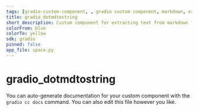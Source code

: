 ```yaml
---
tags: [gradio-custom-component, , gradio custom component, markdown, extract text from markdown, markdown file to string]
title: gradio_dotmdtostring
short_description: Custom component for extracting text from markdown file
colorFrom: blue
colorTo: yellow
sdk: gradio
pinned: false
app_file: space.py
---
```


# gradio_dotmdtostring

You can auto-generate documentation for your custom component with the `gradio cc docs` command.
You can also edit this file however you like.
